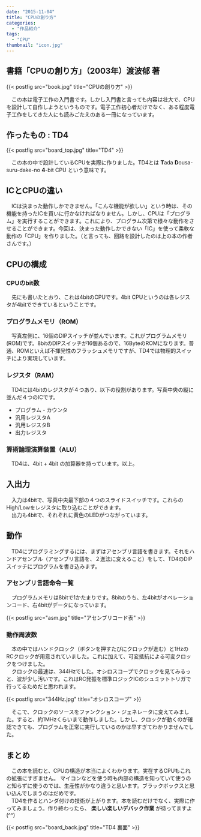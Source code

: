 ```yaml
---
date: "2015-11-04"
title: "CPUの創り方"
categories:
  - "作品紹介"
tags:
  - "CPU"
thumbnail: "icon.jpg"
---
```


## 書籍「CPUの創り方」（2003年）渡波郁 著

{{< postfig src="book.jpg" title="CPUの創り方" >}}

　この本は電子工作の入門書です。しかし入門書と言っても内容は壮大で、CPUを設計して自作しようというものです。電子工作初心者だけでなく、ある程度電子工作をしてきた人にも読みごたえのある一冊になっています。

## 作ったもの : TD4

{{< postfig src="board_top.jpg" title="TD4" >}}

　この本の中で設計しているCPUを実際に作りました。TD4とは **T**ada **D**ousa-suru-dake-no **4**-bit CPU という意味です。
<!--more-->

## ICとCPUの違い

　ICは決まった動作しかできません。「こんな機能が欲しい」という時は、その機能を持ったICを買いに行かなければなりません。しかし、CPUは「プログラム」を実行することができます。これにより、プログラム次第で様々な動作をさせることができます。今回は、決まった動作しかできない「IC」を使って柔軟な動作の「CPU」を作りました。（と言っても、回路を設計したのは上の本の作者さんです。）

## CPUの構成

### CPUのbit数

　先にも書いたとおり、これは4bitのCPUです。4bit CPUというのは各レジスタが4bitでできているということです。

### プログラムメモリ（ROM）

　写真左側に、16個のDIPスイッチが並んでいます。これがプログラムメモリ(ROM)です。8bitのDIPスイッチが16個あるので、16ByteのROMになります。普通、ROMといえば不揮発性のフラッシュメモリですが、TD4では物理的スイッチにより実現しています。  

### レジスタ（RAM）
　TD4には4bitのレジスタが４つあり、以下の役割があります。写真中央の縦に並んだ４つのICです。  

  * プログラム・カウンタ
  * 汎用レジスタA
  * 汎用レジスタB
  * 出力レジスタ

### 算術論理演算装置（ALU）

　TD4は、4bit + 4bit の加算器を持っています。以上。

## 入出力

　入力は4bitで、写真中央最下部の４つのスライドスイッチです。これらのHigh/Lowをレジスタに取り込むことができます。  
　出力も4bitで、それぞれに黄色のLEDがつながっています。

## 動作

　TD4にプログラミングするには、まずはアセンブリ言語を書きます。それをハンドアセンブル（アセンブリ言語を、２進法に変えること）をして、TD4のDIPスイッチにプログラムを書き込みます。

### アセンブリ言語命令一覧

　プログラムメモリは8bitで1かたまりです。8bitのうち、左4bitがオペレーションコード、右4bitがデータになっています。

{{< postfig src="asm.jpg" title="アセンブリコード表" >}}

### 動作周波数

　本の中ではハンドクロック（ボタンを押すたびにクロックが進む）と1HzのRCクロックが用意されていました。これに加えて、可変抵抗による可変クロックをつけました。  
　クロックの最速は、344Hzでした。オシロスコープでクロックを見てみるっと、波が少し汚いです。これはRC発振を標準ロジックICのシュミットトリガで行ってるためだと思われます。

{{< postfig src="344Hz.jpg" title="オシロスコープ" >}}

　そこで、クロックのソースをファンクション・ジェネレータに変えてみました。すると、約1MHzくらいまで動作しました。しかし、クロックが動くのが確認できても、プログラムを正常に実行しているのかは早すぎてわかりませんでした。

## まとめ

　この本を読むと、CPUの構造が本当によくわかります。実在するCPUもこれの拡張にすぎません。 マイコンなどを使う時も内部の構造を知っていて使うのと知らずに使うのでは、生産性がかなり違うと思います。ブラックボックスと思い込んでしまうのはだめです。  
　TD4を作るとハンダ付けの技術が上がります。本を読むだけでなく、実際に作ってみましょう。作り終わったら、 **楽しい楽しいデバック作業** が待ってますよ(^^)

{{< postfig src="board_back.jpg" title="TD4 裏面" >}}
